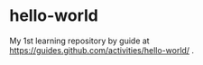 # hello-world
My 1st learning repository by guide at https://guides.github.com/activities/hello-world/ .
